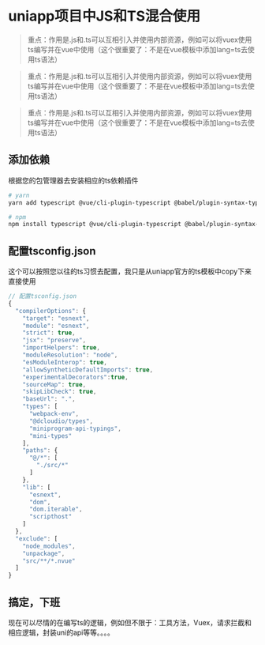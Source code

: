 # uniapp项目中JS和TS混合使用

> 重点：作用是.js和.ts可以互相引入并使用内部资源，例如可以将vuex使用ts编写并在vue中使用（这个很重要了：不是在vue模板中添加lang=ts去使用ts语法）



> 重点：作用是.js和.ts可以互相引入并使用内部资源，例如可以将vuex使用ts编写并在vue中使用（这个很重要了：不是在vue模板中添加lang=ts去使用ts语法）



> 重点：作用是.js和.ts可以互相引入并使用内部资源，例如可以将vuex使用ts编写并在vue中使用（这个很重要了：不是在vue模板中添加lang=ts去使用ts语法）



## 添加依赖



根据您的包管理器去安装相应的ts依赖插件

```bash
# yarn
yarn add typescript @vue/cli-plugin-typescript @babel/plugin-syntax-typescript@^7.2.0 -D

# npm
npm install typescript @vue/cli-plugin-typescript @babel/plugin-syntax-typescript@^7.2.0 -D
```



## 配置tsconfig.json



这个可以按照您以往的ts习惯去配置，我只是从uniapp官方的ts模板中copy下来直接使用

```typescript
// 配置tsconfig.json
{
  "compilerOptions": {
    "target": "esnext",
    "module": "esnext",
    "strict": true,
    "jsx": "preserve",
    "importHelpers": true,
    "moduleResolution": "node",
    "esModuleInterop": true,
    "allowSyntheticDefaultImports": true,
    "experimentalDecorators":true,
    "sourceMap": true,
    "skipLibCheck": true,
    "baseUrl": ".",
    "types": [
      "webpack-env",
      "@dcloudio/types",
      "miniprogram-api-typings",
      "mini-types"
    ],
    "paths": {
      "@/*": [
        "./src/*"
      ]
    },
    "lib": [
      "esnext",
      "dom",
      "dom.iterable",
      "scripthost"
    ]
  },
  "exclude": [
    "node_modules",
    "unpackage",
    "src/**/*.nvue"
  ]
}
```

## 搞定，下班

现在可以尽情的在编写ts的逻辑，例如但不限于：工具方法，Vuex，请求拦截和相应逻辑，封装uni的api等等。。。。
